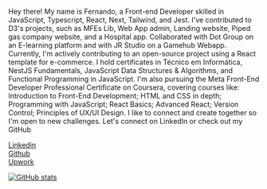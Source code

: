 Hey there! My name is Fernando, a Front-end Developer skilled in JavaScript, Typescript, React, Next, Tailwind, and Jest. 
I've contributed to D3's projects, such as MFEs Lib, Web App admin, Landing website, Piped gas company website, and a Hospital app. Collaborated with Dot Group on an E-learning platform and with JR Studio on a Gamehub Webapp.
Currently, I'm actively contributing to an open-source project using a React template for e-commerce.
I hold certificates in Técnico em Informática, NestJS Fundamentals, JavaScript Data Structures & Algorithms, and Functional Programming in JavaScript.
I'm also pursuing the Meta Front-End Developer Professional Certificate on Coursera, covering courses like:
Introduction to Front-End Development; HTML and CSS in depth; Programming with JavaScript;  React Basics; Advanced React; Version Control; Principles of UX/UI Design.
I like to connect and create together so I'm open to new challenges. Let's connect on LinkedIn or check out my GitHub

[Linkedin](https://www.linkedin.com/in/0xfernandodias/) <br/>
[Github](https://github.com/0xFernandoDias) <br/>
[Upwork](https://www.upwork.com/freelancers/~019898a8d588c45628) <br/>

[![GitHub stats](https://github-readme-stats.vercel.app/api?username=0xFernandoDias&count_private=true&show_icons=true&theme=dracula)](https://github.com/0xFernandoDias/github-readme-stats)
